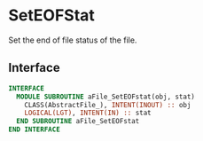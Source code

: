 # SetEOFStat

Set the end of file status of the file.

## Interface

```fortran
INTERFACE
  MODULE SUBROUTINE aFile_SetEOFstat(obj, stat)
    CLASS(AbstractFile_), INTENT(INOUT) :: obj
    LOGICAL(LGT), INTENT(IN) :: stat
  END SUBROUTINE aFile_SetEOFstat
END INTERFACE
```
